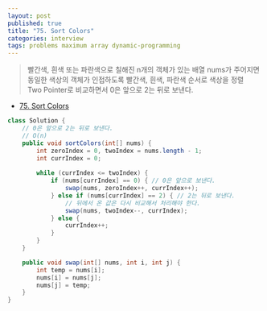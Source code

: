 ```yaml
---
layout: post
published: true
title: "75. Sort Colors"
categories: interview
tags: problems maximum array dynamic-programming
---
```


> 빨간색, 흰색 또는 파란색으로 칠해진 n개의 객체가 있는 배열 nums가 주어지면 동일한 색상의 객체가 인접하도록 빨간색, 흰색, 파란색 순서로 색상을 정렬  
> Two Pointer로 비교하면서 0은 앞으로 2는 뒤로 보낸다.

- [75. Sort Colors](https://leetcode.com/problems/sort-colors/)

```java
class Solution {
    // 0은 앞으로 2는 뒤로 보낸다. 
    // O(n)
    public void sortColors(int[] nums) {
        int zeroIndex = 0, twoIndex = nums.length - 1;
        int currIndex = 0;
        
        while (currIndex <= twoIndex) {
            if (nums[currIndex] == 0) { // 0은 앞으로 보낸다.
                swap(nums, zeroIndex++, currIndex++);
            } else if (nums[currIndex] == 2) { // 2는 뒤로 보낸다. 
                // 뒤에서 온 값은 다시 비교해서 처리해야 한다. 
                swap(nums, twoIndex--, currIndex); 
            } else {
                currIndex++;
            }
        }
    }

    public void swap(int[] nums, int i, int j) {
        int temp = nums[i];
        nums[i] = nums[j];
        nums[j] = temp;
    }
}
```